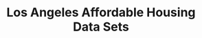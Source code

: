 ---
schema: default
title: Los Angeles Affordable Housing Data Sets
organization: Los Angeles
notes: This dataset tracks the City's progress towards the goals outlined in the directive (1) Permitting 100,000 new units from the start of Mayor Garcetti's administration through the end of fiscal year 2021, and (2) Building or preserving 15,000 affordable housing units for low-income households in this same time period.
resources:
  - name: LA Affordable Housing CSV
    url: 'https://data.lacity.org/api/views/u4mj-cwbz/rows.csv?accessType=DOWNLOAD'
    format: csv
category:
  - Affordable Housing
maintainers: Kevin Sun & Natasha Mathur
---